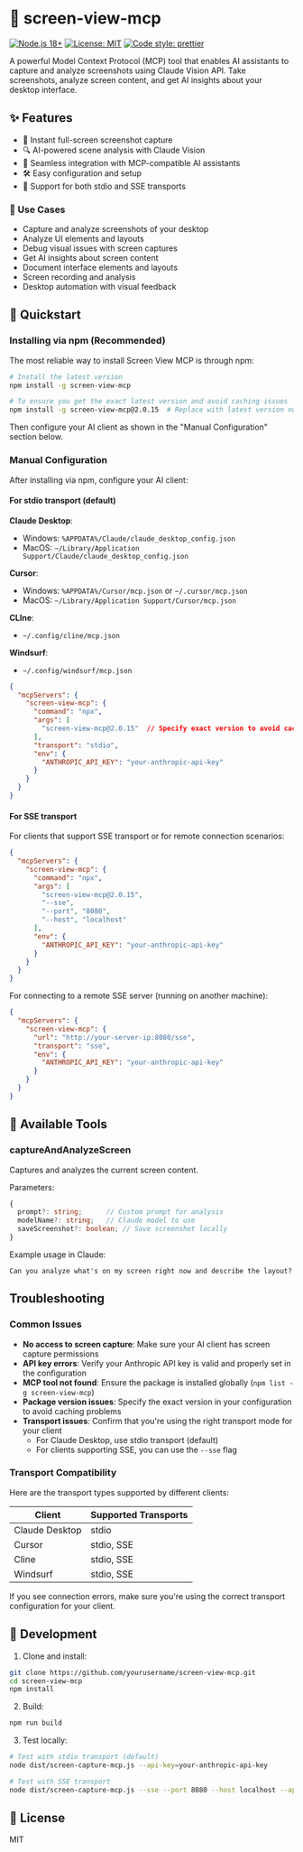 # 📸 screen-view-mcp

[![Node.js 18+](https://img.shields.io/badge/node-18%2B-brightgreen.svg)](https://nodejs.org/)
[![License: MIT](https://img.shields.io/badge/License-MIT-yellow.svg)](https://opensource.org/licenses/MIT)
[![Code style: prettier](https://img.shields.io/badge/code%20style-prettier-f8bc45.svg)](https://prettier.io/)

A powerful Model Context Protocol (MCP) tool that enables AI assistants to capture and analyze screenshots using Claude Vision API. Take screenshots, analyze screen content, and get AI insights about your desktop interface. 

## ✨ Features

- 📸 Instant full-screen screenshot capture
- 🔍 AI-powered scene analysis with Claude Vision
- 🤖 Seamless integration with MCP-compatible AI assistants
- 🛠️ Easy configuration and setup
- 🔄 Support for both stdio and SSE transports

### 🎯 Use Cases

- Capture and analyze screenshots of your desktop
- Analyze UI elements and layouts
- Debug visual issues with screen captures
- Get AI insights about screen content
- Document interface elements and layouts
- Screen recording and analysis
- Desktop automation with visual feedback

## 🚀 Quickstart

### Installing via npm (Recommended)

The most reliable way to install Screen View MCP is through npm:

```bash
# Install the latest version
npm install -g screen-view-mcp

# To ensure you get the exact latest version and avoid caching issues
npm install -g screen-view-mcp@2.0.15  # Replace with latest version number
```

Then configure your AI client as shown in the "Manual Configuration" section below.

### Manual Configuration

After installing via npm, configure your AI client:

#### For stdio transport (default)

**Claude Desktop**:
- Windows: `%APPDATA%/Claude/claude_desktop_config.json`  
- MacOS: `~/Library/Application Support/Claude/claude_desktop_config.json`

**Cursor**:
- Windows: `%APPDATA%/Cursor/mcp.json` or `~/.cursor/mcp.json`
- MacOS: `~/Library/Application Support/Cursor/mcp.json`

**CLIne**:
- `~/.config/cline/mcp.json`

**Windsurf**:
- `~/.config/windsurf/mcp.json`

```json
{
  "mcpServers": {
    "screen-view-mcp": {
      "command": "npx",
      "args": [
        "screen-view-mcp@2.0.15"  // Specify exact version to avoid caching issues
      ],
      "transport": "stdio",
      "env": {
        "ANTHROPIC_API_KEY": "your-anthropic-api-key"
      }
    }
  }
}
```

#### For SSE transport

For clients that support SSE transport or for remote connection scenarios:

```json
{
  "mcpServers": {
    "screen-view-mcp": {
      "command": "npx",
      "args": [
        "screen-view-mcp@2.0.15",
        "--sse",
        "--port", "8080",
        "--host", "localhost"
      ],
      "env": {
        "ANTHROPIC_API_KEY": "your-anthropic-api-key"
      }
    }
  }
}
```

For connecting to a remote SSE server (running on another machine):

```json
{
  "mcpServers": {
    "screen-view-mcp": {
      "url": "http://your-server-ip:8080/sse",
      "transport": "sse",
      "env": {
        "ANTHROPIC_API_KEY": "your-anthropic-api-key"
      }
    }
  }
}
```

## 📝 Available Tools

### captureAndAnalyzeScreen

Captures and analyzes the current screen content.

Parameters:
```typescript
{
  prompt?: string;      // Custom prompt for analysis
  modelName?: string;   // Claude model to use
  saveScreenshot?: boolean; // Save screenshot locally
}
```

Example usage in Claude:
```
Can you analyze what's on my screen right now and describe the layout?
```

## Troubleshooting

### Common Issues

- **No access to screen capture**: Make sure your AI client has screen capture permissions
- **API key errors**: Verify your Anthropic API key is valid and properly set in the configuration
- **MCP tool not found**: Ensure the package is installed globally (`npm list -g screen-view-mcp`)
- **Package version issues**: Specify the exact version in your configuration to avoid caching problems
- **Transport issues**: Confirm that you're using the right transport mode for your client
  - For Claude Desktop, use stdio transport (default)
  - For clients supporting SSE, you can use the `--sse` flag

### Transport Compatibility

Here are the transport types supported by different clients:

| Client         | Supported Transports |
|----------------|----------------------|
| Claude Desktop | stdio                |
| Cursor         | stdio, SSE           |
| Cline          | stdio, SSE           |
| Windsurf       | stdio, SSE           |

If you see connection errors, make sure you're using the correct transport configuration for your client.

## 🔧 Development

1. Clone and install:
```bash
git clone https://github.com/yourusername/screen-view-mcp.git
cd screen-view-mcp
npm install
```

2. Build:
```bash
npm run build
```

3. Test locally:
```bash
# Test with stdio transport (default)
node dist/screen-capture-mcp.js --api-key=your-anthropic-api-key

# Test with SSE transport
node dist/screen-capture-mcp.js --sse --port 8080 --host localhost --api-key=your-anthropic-api-key
```

## 📜 License

MIT